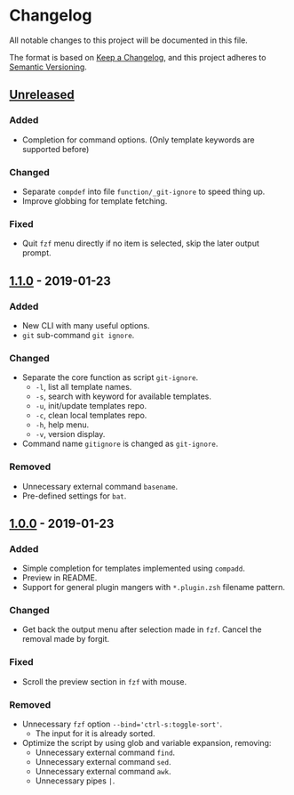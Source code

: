 # Changelog
All notable changes to this project will be documented in this file.

The format is based on [Keep a Changelog](https://keepachangelog.com/en/1.0.0/),
and this project adheres to [Semantic Versioning](https://semver.org/spec/v2.0.0.html).

## [Unreleased]
### Added
- Completion for command options. (Only template keywords are supported before)

### Changed
- Separate `compdef` into file `function/_git-ignore` to speed thing up.
- Improve globbing for template fetching.

### Fixed
- Quit `fzf` menu directly if no item is selected, skip the later output prompt.

## [1.1.0] - 2019-01-23
### Added
- New CLI with many useful options.
- `git` sub-command `git ignore`.

### Changed
- Separate the core function as script `git-ignore`.
  - `-l`, list all template names.
  - `-s`, search with keyword for available templates.
  - `-u`, init/update templates repo.
  - `-c`, clean local templates repo.
  - `-h`, help menu.
  - `-v`, version display.
- Command name `gitignore` is changed as `git-ignore`.

### Removed
- Unnecessary external command `basename`.
- Pre-defined settings for `bat`.

## [1.0.0] - 2019-01-23
### Added
- Simple completion for templates implemented using `compadd`.
- Preview in README.
- Support for general plugin mangers with `*.plugin.zsh` filename pattern.

### Changed
- Get back the output menu after selection made in `fzf`. Cancel the removal made by forgit.

### Fixed
- Scroll the preview section in `fzf` with mouse.

### Removed
- Unnecessary `fzf` option `--bind='ctrl-s:toggle-sort'`.
  - The input for it is already sorted.
- Optimize the script by using glob and variable expansion, removing:
    - Unnecessary external command `find`.
    - Unnecessary external command `sed`.
    - Unnecessary external command `awk`.
    - Unnecessary pipes `|`.

[Unreleased]: https://github.com/laggardkernel/git-ignore/compare/v1.1.0...HEAD
[1.1.0]: https://github.com/laggardkernel/git-ignore/compare/v1.0.0...v1.1.0
[1.0.0]: https://github.com/laggardkernel/git-ignore/compare/11f3ff62...v1.0.0
